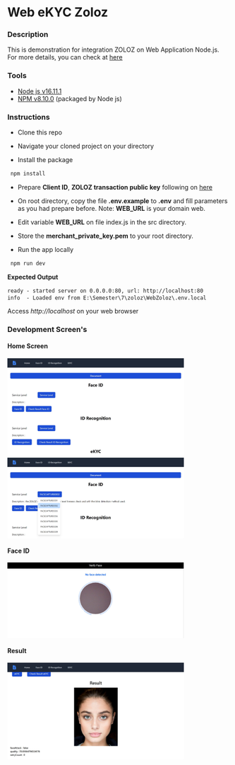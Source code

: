 # Web eKYC Zoloz

### Description
This is demonstration for integration ZOLOZ on Web Application Node.js. For more details, you can check at [here](https://docs.zoloz.com/zoloz/saas/integration/grv4bb)

### Tools
* [Node js v16.11.1](https://nodejs.org/)
* [NPM v8.10.0](https://www.npmjs.com/) (packaged by Node js)


### Instructions

* Clone this repo

* Navigate your cloned project on your directory

* Install the package

```bash
 npm install
```

* Prepare **Client ID**, **ZOLOZ transaction public key** following on [here](https://docs.zoloz.com/zoloz/saas/integration/xxs8fe#Cb1Lh)

* On root directory, copy the file **.env.example** to **.env** and fill parameters as you had prepare before.
Note: **WEB_URL** is your domain web.

* Edit variable **WEB_URL** on file index.js in the src directory.

* Store the **merchant_private_key.pem** to your root directory.

* Run the app locally

```bash
 npm run dev
```

**Expected Output**

```console
ready - started server on 0.0.0.0:80, url: http://localhost:80
info  - Loaded env from E:\Semester\7\zoloz\WebZoloz\.env.local
```

Access *http://localhost* on your web browser

### Development Screen's

#### Home Screen

<div>
<img align=top src="/screens/home.jpg" alt="home" width="400"/>
<img align=top src="/screens/selection.jpg" alt="features" width="400"/>
</div>

#### Face ID

<img align=top src="/screens/websdk_zoloz.jpg" alt="face id" width="400"/>

#### Result

<img src="/screens/face_result.jpg" alt="result" width="400"/>
